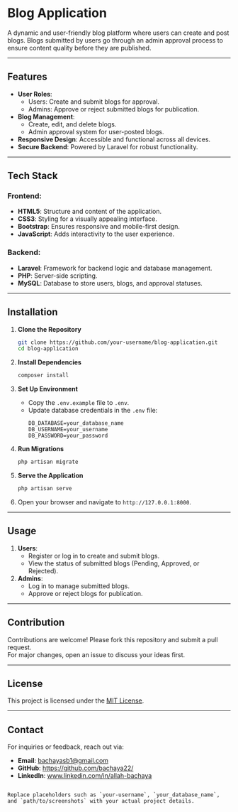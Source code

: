 
# Blog Application

A dynamic and user-friendly blog platform where users can create and post blogs. Blogs submitted by users go through an admin approval process to ensure content quality before they are published.

---

## Features

- **User Roles**:
  - Users: Create and submit blogs for approval.
  - Admins: Approve or reject submitted blogs for publication.
- **Blog Management**:
  - Create, edit, and delete blogs.
  - Admin approval system for user-posted blogs.
- **Responsive Design**: Accessible and functional across all devices.
- **Secure Backend**: Powered by Laravel for robust functionality.

---

## Tech Stack

### Frontend:
- **HTML5**: Structure and content of the application.
- **CSS3**: Styling for a visually appealing interface.
- **Bootstrap**: Ensures responsive and mobile-first design.
- **JavaScript**: Adds interactivity to the user experience.

### Backend:
- **Laravel**: Framework for backend logic and database management.
- **PHP**: Server-side scripting.
- **MySQL**: Database to store users, blogs, and approval statuses.

---

## Installation

1. **Clone the Repository**
   ```bash
   git clone https://github.com/your-username/blog-application.git
   cd blog-application
   ```

2. **Install Dependencies**
   ```bash
   composer install
   ```

3. **Set Up Environment**
   - Copy the `.env.example` file to `.env`.
   - Update database credentials in the `.env` file:
     ```
     DB_DATABASE=your_database_name
     DB_USERNAME=your_username
     DB_PASSWORD=your_password
     ```

4. **Run Migrations**
   ```bash
   php artisan migrate
   ```

5. **Serve the Application**
   ```bash
   php artisan serve
   ```

6. Open your browser and navigate to `http://127.0.0.1:8000`.

---

## Usage

1. **Users**:
   - Register or log in to create and submit blogs.
   - View the status of submitted blogs (Pending, Approved, or Rejected).
2. **Admins**:
   - Log in to manage submitted blogs.
   - Approve or reject blogs for publication.

---

## Contribution

Contributions are welcome! Please fork this repository and submit a pull request.  
For major changes, open an issue to discuss your ideas first.

---

## License

This project is licensed under the [MIT License](LICENSE).

---

## Contact

For inquiries or feedback, reach out via:  
- **Email**: bachayasb1@gmail.com  
- **GitHub**: https://github.com/bachaya22/
- **LinkedIn**: www.linkedin.com/in/allah-bachaya
```

Replace placeholders such as `your-username`, `your_database_name`, and `path/to/screenshots` with your actual project details.
